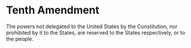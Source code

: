 # Tenth Amendment

The powers not delegated to the United States by the Constitution, nor prohibited by it to the States, are reserved to the States respectively, or to the people.
